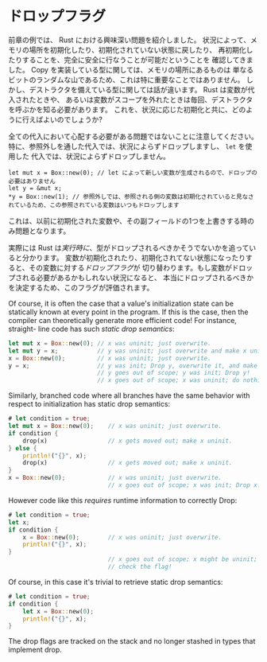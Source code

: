 <!--
# Drop Flags
-->

# ドロップフラグ

<!--
The examples in the previous section introduce an interesting problem for Rust.
We have seen that it's possible to conditionally initialize, deinitialize, and
reinitialize locations of memory totally safely. For Copy types, this isn't
particularly notable since they're just a random pile of bits. However types
with destructors are a different story: Rust needs to know whether to call a
destructor whenever a variable is assigned to, or a variable goes out of scope.
How can it do this with conditional initialization?
-->

前章の例では、 Rust における興味深い問題を紹介しました。
状況によって、メモリの場所を初期化したり、初期化されていない状態に戻したり、
再初期化したりすることを、完全に安全に行なうことが可能だということを
確認してきました。 Copy を実装している型に関しては、メモリの場所にあるものは
単なるビットのランダムな山であるため、これは特に重要なことではありません。
しかし、デストラクタを備えている型に関しては話が違います。 Rust は変数が代入されたときや、
あるいは変数がスコープを外れたときは毎回、デストラクタを呼ぶかを知る必要があります。
これを、状況に応じた初期化と共に、どのように行えばよいのでしょうか?

<!--
Note that this is not a problem that all assignments need worry about. In
particular, assigning through a dereference unconditionally drops, and assigning
in a `let` unconditionally doesn't drop:
-->

全ての代入において心配する必要がある問題ではないことに注意してください。
特に、参照外しを通した代入では、状況によらずドロップしますし、 `let` を使用した
代入では、状況によらずドロップしません。

```
let mut x = Box::new(0); // let によって新しい変数が生成されるので、ドロップの必要はありません
let y = &mut x;
*y = Box::new(1); // 参照外しでは、参照される側の変数は初期化されていると見なされているため、この参照されている変数はいつもドロップします
```

<!--
This is only a problem when overwriting a previously initialized variable or
one of its subfields.
-->

これは、以前に初期化された変数や、その副フィールドの1つを上書きする時のみ問題となります。

<!--
It turns out that Rust actually tracks whether a type should be dropped or not
*at runtime*. As a variable becomes initialized and uninitialized, a *drop flag*
for that variable is toggled. When a variable might need to be dropped, this
flag is evaluated to determine if it should be dropped.
-->

実際には Rust は*実行時に*、型がドロップされるべきかそうでないかを追っていると分かります。
変数が初期化されたり、初期化されてない状態になったりすると、その変数に対する*ドロップフラグ*が
切り替わります。もし変数がドロップされる必要があるかもしれない状況になると、
本当にドロップされるべきかを決定するため、このフラグが評価されます。

Of course, it is often the case that a value's initialization state can be
statically known at every point in the program. If this is the case, then the
compiler can theoretically generate more efficient code! For instance, straight-
line code has such *static drop semantics*:

```rust
let mut x = Box::new(0); // x was uninit; just overwrite.
let mut y = x;           // y was uninit; just overwrite and make x uninit.
x = Box::new(0);         // x was uninit; just overwrite.
y = x;                   // y was init; Drop y, overwrite it, and make x uninit!
                         // y goes out of scope; y was init; Drop y!
                         // x goes out of scope; x was uninit; do nothing.
```

Similarly, branched code where all branches have the same behavior with respect
to initialization has static drop semantics:

```rust
# let condition = true;
let mut x = Box::new(0);    // x was uninit; just overwrite.
if condition {
    drop(x)                 // x gets moved out; make x uninit.
} else {
    println!("{}", x);
    drop(x)                 // x gets moved out; make x uninit.
}
x = Box::new(0);            // x was uninit; just overwrite.
                            // x goes out of scope; x was init; Drop x!
```

However code like this *requires* runtime information to correctly Drop:

```rust
# let condition = true;
let x;
if condition {
    x = Box::new(0);        // x was uninit; just overwrite.
    println!("{}", x);
}
                            // x goes out of scope; x might be uninit;
                            // check the flag!
```

Of course, in this case it's trivial to retrieve static drop semantics:

```rust
# let condition = true;
if condition {
    let x = Box::new(0);
    println!("{}", x);
}
```

The drop flags are tracked on the stack and no longer stashed in types that
implement drop.

